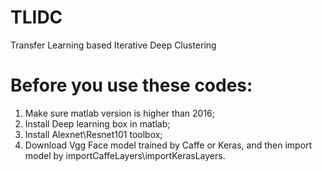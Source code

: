 # TLIDC
Transfer Learning based Iterative Deep Clustering

# Before you use these codes:
1. Make sure matlab version is higher than 2016;
2. Install Deep learning box in matlab;
3. Install Alexnet\Resnet101 toolbox;
4. Download Vgg Face model trained by Caffe or Keras, and then import model by importCaffeLayers\importKerasLayers.
